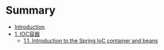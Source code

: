 # Summary

* [Introduction](README.md)
* [1. IOC容器](chapter1.md)
  * [1.1. Introduction to the Spring IoC container and beans](chapter1/11-introduction-to-the-spring-ioc-container-and-beans.md)

